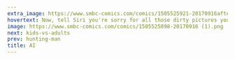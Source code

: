 ```yaml
---
extra_image: https://www.smbc-comics.com/comics/1505525921-20170916after (1).png
hovertext: Now, tell Siri you're sorry for all those dirty pictures you made her send.
image: https://www.smbc-comics.com/comics/1505525898-20170916 (1).png
next: kids-vs-adults
prev: hunting-man
title: AI
---
```

